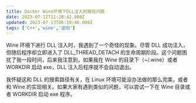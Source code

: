 ```yaml
---
title: Docker Wine环境下DLL注入的路径问题
date: 2023-07-12T11:28:42.000Z
updated: 2023-07-13T06:19:46.000Z
tags: ['C++','wine','逆向']
---
```

  
Wine 环境下进行 DLL 注入时，我遇到了一个奇怪的现象。尽管 DLL 成功注入，但随后程序却立即进入了 DLL_THREAD_DETACH 的生命周期阶段。这个问题困扰了我一段时间，后来我注意到，如果我在 Wine 的目录下（~/.wine）或者 WORKDIR 启动 exe，DLL 注入后程序就不会自动退出。

我怀疑这和 DLL 的搜索路径有关，在 Linux 环境可能没办法做的那么完美，或者和 Wine 的实现相关。如果大家有遇到类似的问题，可以尝试一下在 Wine 目录或者 WORKDIR 启动 exe 程序。